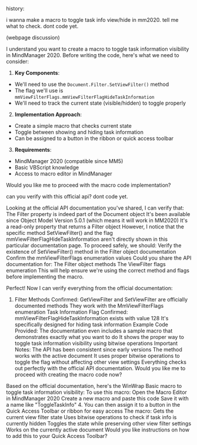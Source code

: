 history:

i wanna make a macro to toggle task info view/hide in mm2020. tell me what to check. dont code yet.

(webpage discussion)

I understand you want to create a macro to toggle task information visibility in MindManager 2020. Before writing the code, here's what we need to consider:

1. **Key Components**:
- We'll need to use the `Document.Filter.SetViewFilter()` method
- The flag we'll use is `mmViewFilterFlags.mmViewFilterFlagHideTaskInformation`
- We'll need to track the current state (visible/hidden) to toggle properly

2. **Implementation Approach**:
- Create a simple macro that checks current state
- Toggle between showing and hiding task information
- Can be assigned to a button in the ribbon or quick access toolbar

3. **Requirements**:
- MindManager 2020 (compatible since MM5)
- Basic VBScript knowledge
- Access to macro editor in MindManager

Would you like me to proceed with the macro code implementation?

can you verify with this official api? dont code yet.

Looking at the official API documentation you've shared, I can verify that:
The Filter property is indeed part of the Document object
It's been available since Object Model Version 5.0.1 (which means it will work in MM2020)
It's a read-only property that returns a Filter object
However, I notice that the specific method SetViewFilter() and the flag mmViewFilterFlagHideTaskInformation aren't directly shown in this particular documentation page. To proceed safely, we should:
Verify the existence of SetViewFilter() method in the Filter object documentation
Confirm the mmViewFilterFlags enumeration values
Could you share the API documentation for:
The Filter object methods
The ViewFilter flags enumeration
This will help ensure we're using the correct method and flags before implementing the macro.

Perfect! Now I can verify everything from the official documentation:
1. Filter Methods Confirmed:
GetViewFilter and SetViewFilter are officially documented methods
They work with the MmViewFilterFlags enumeration
Task Information Flag Confirmed:
mmViewFilterFlagHideTaskInformation exists with value 128
It's specifically designed for hiding task information
Example Code Provided:
The documentation even includes a sample macro that demonstrates exactly what you want to do
It shows the proper way to toggle task information visibility using bitwise operations
Important Notes:
The API has been consistent since early versions
The method works with the active document
It uses proper bitwise operations to toggle the flag without affecting other view settings
Everything checks out perfectly with the official API documentation. Would you like me to proceed with creating the macro code now?

Based on the official documentation, here's the WinWrap Basic macro to toggle task information visibility:
To use this macro:
Open the Macro Editor in MindManager 2020
Create a new macro and paste this code
Save it with a name like "ToggleTaskInfo"
4. You can then assign it to a button in the Quick Access Toolbar or ribbon for easy access
The macro:
Gets the current view filter state
Uses bitwise operations to check if task info is currently hidden
Toggles the state while preserving other view filter settings
Works on the currently active document
Would you like instructions on how to add this to your Quick Access Toolbar?
